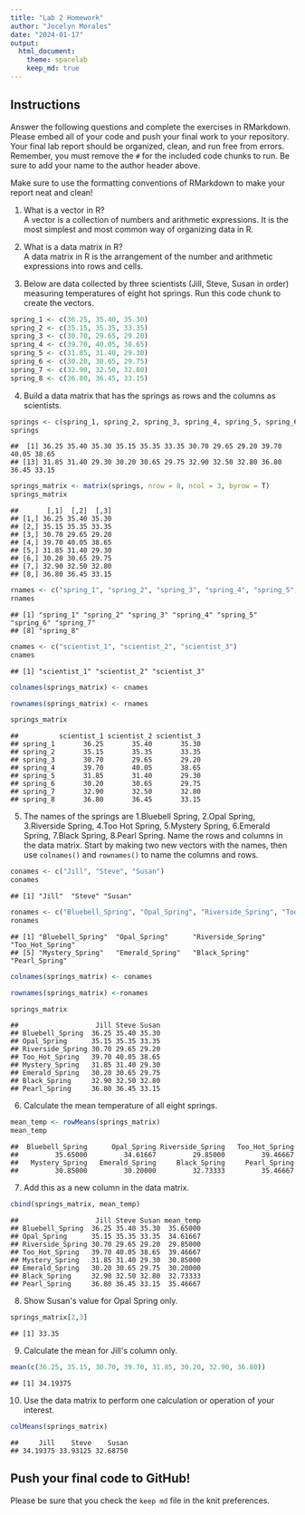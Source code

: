 ```yaml
---
title: "Lab 2 Homework"
author: "Jocelyn Morales"
date: "2024-01-17"
output:
  html_document: 
    theme: spacelab
    keep_md: true
---
```


## Instructions
Answer the following questions and complete the exercises in RMarkdown. Please embed all of your code and push your final work to your repository. Your final lab report should be organized, clean, and run free from errors. Remember, you must remove the `#` for the included code chunks to run. Be sure to add your name to the author header above.  

Make sure to use the formatting conventions of RMarkdown to make your report neat and clean!  

1. What is a vector in R?  
A vector is a collection of numbers and arithmetic expressions. It is the most simplest and most common way of organizing data in R. 

2. What is a data matrix in R?  
A data matrix in R is the arrangement of the number and arithmetic expressions into rows and cells. 

3. Below are data collected by three scientists (Jill, Steve, Susan in order) measuring temperatures of eight hot springs. Run this code chunk to create the vectors.  


```r
spring_1 <- c(36.25, 35.40, 35.30)
spring_2 <- c(35.15, 35.35, 33.35)
spring_3 <- c(30.70, 29.65, 29.20)
spring_4 <- c(39.70, 40.05, 38.65)
spring_5 <- c(31.85, 31.40, 29.30)
spring_6 <- c(30.20, 30.65, 29.75)
spring_7 <- c(32.90, 32.50, 32.80)
spring_8 <- c(36.80, 36.45, 33.15)
```

4. Build a data matrix that has the springs as rows and the columns as scientists.  


```r
springs <- c(spring_1, spring_2, spring_3, spring_4, spring_5, spring_6, spring_7, spring_8)
springs
```

```
##  [1] 36.25 35.40 35.30 35.15 35.35 33.35 30.70 29.65 29.20 39.70 40.05 38.65
## [13] 31.85 31.40 29.30 30.20 30.65 29.75 32.90 32.50 32.80 36.80 36.45 33.15
```


```r
springs_matrix <- matrix(springs, nrow = 8, ncol = 3, byrow = T)
springs_matrix
```

```
##       [,1]  [,2]  [,3]
## [1,] 36.25 35.40 35.30
## [2,] 35.15 35.35 33.35
## [3,] 30.70 29.65 29.20
## [4,] 39.70 40.05 38.65
## [5,] 31.85 31.40 29.30
## [6,] 30.20 30.65 29.75
## [7,] 32.90 32.50 32.80
## [8,] 36.80 36.45 33.15
```

```r
rnames <- c("spring_1", "spring_2", "spring_3", "spring_4", "spring_5", "spring_6", "spring_7", "spring_8")
rnames 
```

```
## [1] "spring_1" "spring_2" "spring_3" "spring_4" "spring_5" "spring_6" "spring_7"
## [8] "spring_8"
```


```r
cnames <- c("scientist_1", "scientist_2", "scientist_3")
cnames
```

```
## [1] "scientist_1" "scientist_2" "scientist_3"
```


```r
colnames(springs_matrix) <- cnames
```


```r
rownames(springs_matrix) <- rnames
```


```r
springs_matrix
```

```
##          scientist_1 scientist_2 scientist_3
## spring_1       36.25       35.40       35.30
## spring_2       35.15       35.35       33.35
## spring_3       30.70       29.65       29.20
## spring_4       39.70       40.05       38.65
## spring_5       31.85       31.40       29.30
## spring_6       30.20       30.65       29.75
## spring_7       32.90       32.50       32.80
## spring_8       36.80       36.45       33.15
```

5. The names of the springs are 1.Bluebell Spring, 2.Opal Spring, 3.Riverside Spring, 4.Too Hot Spring, 5.Mystery Spring, 6.Emerald Spring, 7.Black Spring, 8.Pearl Spring. Name the rows and columns in the data matrix. Start by making two new vectors with the names, then use `colnames()` and `rownames()` to name the columns and rows.


```r
conames <- c("Jill", "Steve", "Susan")
conames
```

```
## [1] "Jill"  "Steve" "Susan"
```


```r
ronames <- c("Bluebell_Spring", "Opal_Spring", "Riverside_Spring", "Too_Hot_Spring", "Mystery_Spring", "Emerald_Spring", "Black_Spring", "Pearl_Spring")
ronames
```

```
## [1] "Bluebell_Spring"  "Opal_Spring"      "Riverside_Spring" "Too_Hot_Spring"  
## [5] "Mystery_Spring"   "Emerald_Spring"   "Black_Spring"     "Pearl_Spring"
```


```r
colnames(springs_matrix) <- conames
```


```r
rownames(springs_matrix) <-ronames
```


```r
springs_matrix
```

```
##                   Jill Steve Susan
## Bluebell_Spring  36.25 35.40 35.30
## Opal_Spring      35.15 35.35 33.35
## Riverside_Spring 30.70 29.65 29.20
## Too_Hot_Spring   39.70 40.05 38.65
## Mystery_Spring   31.85 31.40 29.30
## Emerald_Spring   30.20 30.65 29.75
## Black_Spring     32.90 32.50 32.80
## Pearl_Spring     36.80 36.45 33.15
```

6. Calculate the mean temperature of all eight springs.


```r
mean_temp <- rowMeans(springs_matrix)
mean_temp
```

```
##  Bluebell_Spring      Opal_Spring Riverside_Spring   Too_Hot_Spring 
##         35.65000         34.61667         29.85000         39.46667 
##   Mystery_Spring   Emerald_Spring     Black_Spring     Pearl_Spring 
##         30.85000         30.20000         32.73333         35.46667
```

7. Add this as a new column in the data matrix.  


```r
cbind(springs_matrix, mean_temp)
```

```
##                   Jill Steve Susan mean_temp
## Bluebell_Spring  36.25 35.40 35.30  35.65000
## Opal_Spring      35.15 35.35 33.35  34.61667
## Riverside_Spring 30.70 29.65 29.20  29.85000
## Too_Hot_Spring   39.70 40.05 38.65  39.46667
## Mystery_Spring   31.85 31.40 29.30  30.85000
## Emerald_Spring   30.20 30.65 29.75  30.20000
## Black_Spring     32.90 32.50 32.80  32.73333
## Pearl_Spring     36.80 36.45 33.15  35.46667
```

8. Show Susan's value for Opal Spring only.


```r
springs_matrix[2,3]
```

```
## [1] 33.35
```

9. Calculate the mean for Jill's column only.  


```r
mean(c(36.25, 35.15, 30.70, 39.70, 31.85, 30.20, 32.90, 36.80))
```

```
## [1] 34.19375
```

10. Use the data matrix to perform one calculation or operation of your interest.


```r
colMeans(springs_matrix)
```

```
##     Jill    Steve    Susan 
## 34.19375 33.93125 32.68750
```

## Push your final code to GitHub!
Please be sure that you check the `keep md` file in the knit preferences.  
